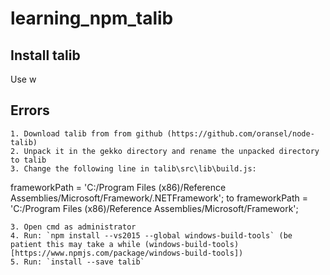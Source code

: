 # learning_npm_talib

## Install talib

Use w


## Errors

```
1. Download talib from from github (https://github.com/oransel/node-talib)
2. Unpack it in the gekko directory and rename the unpacked directory to talib
3. Change the following line in talib\src\lib\build.js:
```
frameworkPath = 'C:/Program Files (x86)/Reference Assemblies/Microsoft/Framework/.NETFramework';
to
frameworkPath = 'C:/Program Files (x86)/Reference Assemblies/Microsoft/Framework';
```
3. Open cmd as administrator
4. Run: `npm install --vs2015 --global windows-build-tools` (be patient this may take a while (windows-build-tools)[https://www.npmjs.com/package/windows-build-tools])
5. Run: `install --save talib`
```
